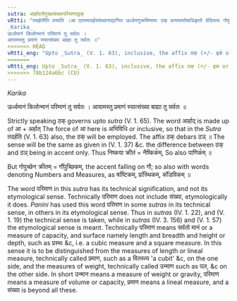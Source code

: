 ```yaml
---
sutra: आर्हादगोपुच्छसंख्यापरिमाणाट्ठक्
vRtti: "तदर्हतीति वच्यति ।आ एतस्मादर्हसंशब्दनाद्यानित ऊर्ध्वमनुक्रमिष्यामः ठक् प्रत्ययस्तेष्वधिकृतो वेदितव्यः गोपुच्छादीन्वर्जयित्वा । अभिविघावयमाकारः तेनार्हत्यर्थेपि ठक् भवत्येव ।
_Karika_
ऊर्ध्वमानं किलोन्मानं परिमाणं तु सर्वतः ।
आयामस्तु प्रमाणं स्यात्संख्या बाह्या तु सर्वतः ॥"
<<<<<<< HEAD
vRtti_eng: "Upto _Sutra_ (V. 1. 63), inclusive, the affix ठक् (+/- इक꣡ or +/- क꣡) bears rule, with the exception of the word '_gopuchchha_', or a Numeral, or a word denoting a measure of capacity."
=======
vRtti_eng: Upto _Sutra_ (V. 1. 63), inclusive, the affix ठक् (+/- इक or +/- क) bears rule, with the exception of the word '_gopuchchha_', or a Numeral, or a word denoting a measure of capacity.
>>>>>>> 78b124a6bc (CU)
---
```

_Karika_

ऊर्ध्वमानं किलोन्मानं परिमाणं तु सर्वतः ।
आयामस्तु प्रमाणं स्यात्संख्या बाह्या तु सर्वतः ॥

Strictly speaking ठक् governs upto _sutra_ (V. 1. 65). The word आर्हाद् is made up of आ + अर्हात् The force of आ here is अभिविधि or inclusive, so that in the _Sutra_ तदर्हति (V. 1. 63) also, the ठक् will be employed. The affix ठक् debars ठञ् ॥ The sense will be the same as given in (V. 1. 37) &c. the difference between ठक् and ठञ् being in accent only. Thus निष्कया क्रीतं = नैष्किक꣡म्, So also पाणिक꣡म् ॥

But गोपुच्छेन क्रीतम् = गौ꣡पुच्छिकम्, the accent falling on गौ; so also with words denoting Numbers and Measures, as षा꣡ष्टिकम्, प्रा꣡स्थिकम्, कौ꣡डविकम् ॥

The word परिमाण in this _sutra_ has its technical signification, and not its etymological sense. Technically परिमाण does not include संख्या, etymologically it does. _Panini_ has used this word परिमाण  in some _sutras_ in its technical sense, in others in its etymological sense. Thus in _sutras_ (IV. 1. 22), and (V. 1. 19) the technical sense is taken, while in _sutras_ (IV. 3. 156) and (V. 1. 57) the etymological sense is meant. Technically परिमाण means सर्वतो मानं or a measure of capacity, and surface namely length and breadth and height or depth, such as प्रस्थः &c, i.e. a cubic measure and a square measure. In this sense it is to be distinguished from the measures of length or lineal measure, technically called प्रमाण, such as a वितस्त्य 'a cubit' &c, on the one side, and the measures of weight, technically called उन्माण such as पल, &c on the other side. In short उन्मान means a measure of weight or gravity, परिमाण means a measure of volume or capacity, प्रमाण means a lineal measure, and a संख्या is beyond all these.
